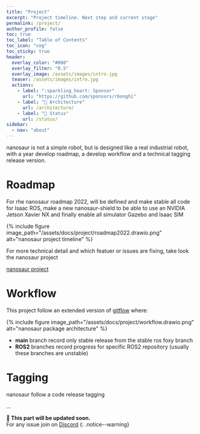 ```yaml
---
title: "Project"
excerpt: "Project timeline. Next step and current stage"
permalink: /project/
author_profile: false
toc: true
toc_label: "Table of Contents"
toc_icon: "cog"
toc_sticky: true
header:
  overlay_color: "#000"
  overlay_filter: "0.5"
  overlay_image: /assets/images/intro.jpg
  teaser: /assets/images/intro.jpg
  actions:
    - label: ":sparkling_heart: Sponsor"
      url: "https://github.com/sponsors/rbonghi"
    - label: "📐 Architecture"
      url: /architecture/
    - label: "🚦 Status"
      url: /status/
sidebar:
  - nav: "about"
---
```


nanosaur is not a simple robot, but is designed like a real industrial robot, with a year develop roadmap, a develop workflow and a technical tagging release version.

# Roadmap

For rhe nanosaur roadmap 2022, will be defined and make stable all code for Isaac ROS, make a new nanosaur-shield to be able to use an NVIDIA Jetson Xavier NX and finally enable all simulator Gazebo and Isaac SIM

{% include figure image_path="/assets/docs/project/roadmap2022.drawio.png" alt="nanosaur project timeline" %}

For more technical detail and which featuer or issues are fixing, take look the nanosaur project 

[nanosaur project](https://github.com/orgs/rnanosaur/projects/6)

# Workflow

This project follow an extended version of [gitflow](https://www.atlassian.com/git/tutorials/comparing-workflows/gitflow-workflow) where:

{% include figure image_path="/assets/docs/project/workflow.drawio.png" alt="nanosaur package architecture" %}

 * **main** branch record only stable release from the stable ros foxy branch
 * **ROS2** branches record progress for specific ROS2 repository (usually these branches are unstable)

# Tagging

nanosaur follow a code release tagging 

...

**:construction: This part will be updated soon.**<br/>For any issue join on [Discord](https://discord.gg/NSrC52P5mw)
{: .notice--warning}